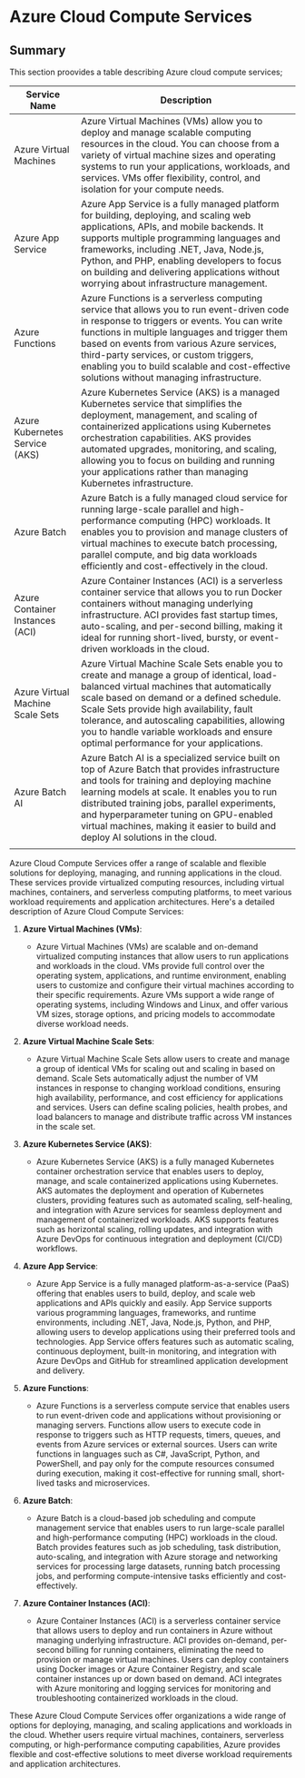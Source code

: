 # Azure Cloud Compute Services

## Summary

This section proovides a table describing Azure cloud compute services;

| Service Name                     | Description                                                                                                                                                                                                                                                                                                                                                                      |
| -------------------------------- | -------------------------------------------------------------------------------------------------------------------------------------------------------------------------------------------------------------------------------------------------------------------------------------------------------------------------------------------------------------------------------- |
| Azure Virtual Machines           | Azure Virtual Machines (VMs) allow you to deploy and manage scalable computing resources in the cloud. You can choose from a variety of virtual machine sizes and operating systems to run your applications, workloads, and services. VMs offer flexibility, control, and isolation for your compute needs.                                                                     |
| Azure App Service                | Azure App Service is a fully managed platform for building, deploying, and scaling web applications, APIs, and mobile backends. It supports multiple programming languages and frameworks, including .NET, Java, Node.js, Python, and PHP, enabling developers to focus on building and delivering applications without worrying about infrastructure management.                |
| Azure Functions                  | Azure Functions is a serverless computing service that allows you to run event-driven code in response to triggers or events. You can write functions in multiple languages and trigger them based on events from various Azure services, third-party services, or custom triggers, enabling you to build scalable and cost-effective solutions without managing infrastructure. |
| Azure Kubernetes Service (AKS)   | Azure Kubernetes Service (AKS) is a managed Kubernetes service that simplifies the deployment, management, and scaling of containerized applications using Kubernetes orchestration capabilities. AKS provides automated upgrades, monitoring, and scaling, allowing you to focus on building and running your applications rather than managing Kubernetes infrastructure.      |
| Azure Batch                      | Azure Batch is a fully managed cloud service for running large-scale parallel and high-performance computing (HPC) workloads. It enables you to provision and manage clusters of virtual machines to execute batch processing, parallel compute, and big data workloads efficiently and cost-effectively in the cloud.                                                           |
| Azure Container Instances (ACI)  | Azure Container Instances (ACI) is a serverless container service that allows you to run Docker containers without managing underlying infrastructure. ACI provides fast startup times, auto-scaling, and per-second billing, making it ideal for running short-lived, bursty, or event-driven workloads in the cloud.                                                           |
| Azure Virtual Machine Scale Sets | Azure Virtual Machine Scale Sets enable you to create and manage a group of identical, load-balanced virtual machines that automatically scale based on demand or a defined schedule. Scale Sets provide high availability, fault tolerance, and autoscaling capabilities, allowing you to handle variable workloads and ensure optimal performance for your applications.       |
| Azure Batch AI                   | Azure Batch AI is a specialized service built on top of Azure Batch that provides infrastructure and tools for training and deploying machine learning models at scale. It enables you to run distributed training jobs, parallel experiments, and hyperparameter tuning on GPU-enabled virtual machines, making it easier to build and deploy AI solutions in the cloud.        |
|                                  |                                                                                                                                                                                                                                                                                                                                                                                  |
Azure Cloud Compute Services offer a range of scalable and flexible solutions for deploying, managing, and running applications in the cloud. These services provide virtualized computing resources, including virtual machines, containers, and serverless computing platforms, to meet various workload requirements and application architectures. Here's a detailed description of Azure Cloud Compute Services:

1. **Azure Virtual Machines (VMs)**:
   - Azure Virtual Machines (VMs) are scalable and on-demand virtualized computing instances that allow users to run applications and workloads in the cloud. VMs provide full control over the operating system, applications, and runtime environment, enabling users to customize and configure their virtual machines according to their specific requirements. Azure VMs support a wide range of operating systems, including Windows and Linux, and offer various VM sizes, storage options, and pricing models to accommodate diverse workload needs.

2. **Azure Virtual Machine Scale Sets**:
   - Azure Virtual Machine Scale Sets allow users to create and manage a group of identical VMs for scaling out and scaling in based on demand. Scale Sets automatically adjust the number of VM instances in response to changing workload conditions, ensuring high availability, performance, and cost efficiency for applications and services. Users can define scaling policies, health probes, and load balancers to manage and distribute traffic across VM instances in the scale set.

3. **Azure Kubernetes Service (AKS)**:
   - Azure Kubernetes Service (AKS) is a fully managed Kubernetes container orchestration service that enables users to deploy, manage, and scale containerized applications using Kubernetes. AKS automates the deployment and operation of Kubernetes clusters, providing features such as automated scaling, self-healing, and integration with Azure services for seamless deployment and management of containerized workloads. AKS supports features such as horizontal scaling, rolling updates, and integration with Azure DevOps for continuous integration and deployment (CI/CD) workflows.

4. **Azure App Service**:
   - Azure App Service is a fully managed platform-as-a-service (PaaS) offering that enables users to build, deploy, and scale web applications and APIs quickly and easily. App Service supports various programming languages, frameworks, and runtime environments, including .NET, Java, Node.js, Python, and PHP, allowing users to develop applications using their preferred tools and technologies. App Service offers features such as automatic scaling, continuous deployment, built-in monitoring, and integration with Azure DevOps and GitHub for streamlined application development and delivery.

5. **Azure Functions**:
   - Azure Functions is a serverless compute service that enables users to run event-driven code and applications without provisioning or managing servers. Functions allow users to execute code in response to triggers such as HTTP requests, timers, queues, and events from Azure services or external sources. Users can write functions in languages such as C#, JavaScript, Python, and PowerShell, and pay only for the compute resources consumed during execution, making it cost-effective for running small, short-lived tasks and microservices.

6. **Azure Batch**:
   - Azure Batch is a cloud-based job scheduling and compute management service that enables users to run large-scale parallel and high-performance computing (HPC) workloads in the cloud. Batch provides features such as job scheduling, task distribution, auto-scaling, and integration with Azure storage and networking services for processing large datasets, running batch processing jobs, and performing compute-intensive tasks efficiently and cost-effectively.

7. **Azure Container Instances (ACI)**:
   - Azure Container Instances (ACI) is a serverless container service that allows users to deploy and run containers in Azure without managing underlying infrastructure. ACI provides on-demand, per-second billing for running containers, eliminating the need to provision or manage virtual machines. Users can deploy containers using Docker images or Azure Container Registry, and scale container instances up or down based on demand. ACI integrates with Azure monitoring and logging services for monitoring and troubleshooting containerized workloads in the cloud.

These Azure Cloud Compute Services offer organizations a wide range of options for deploying, managing, and scaling applications and workloads in the cloud. Whether users require virtual machines, containers, serverless computing, or high-performance computing capabilities, Azure provides flexible and cost-effective solutions to meet diverse workload requirements and application architectures.
